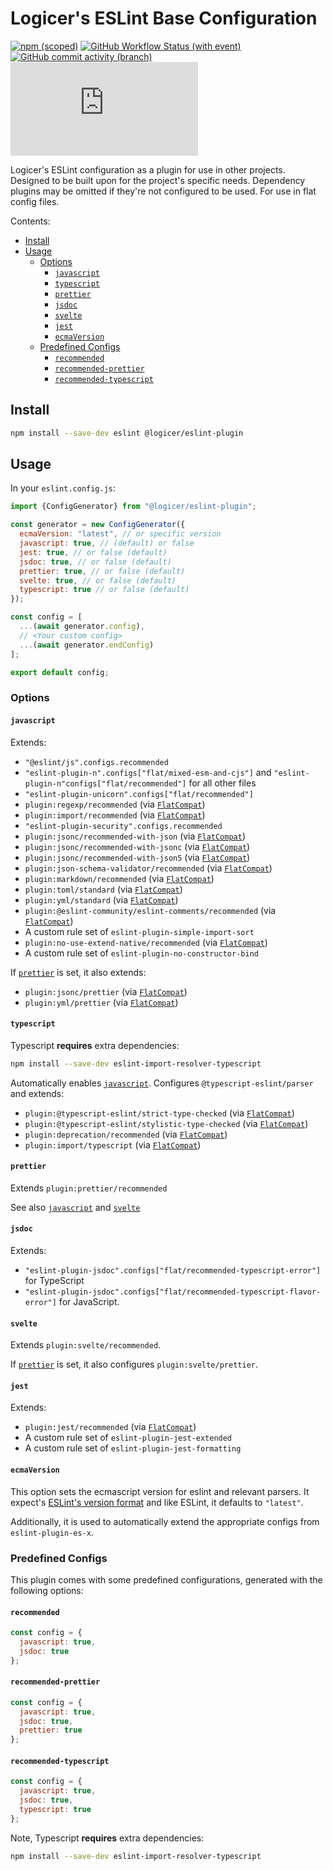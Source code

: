 # Logicer's ESLint Base Configuration

[![npm (scoped)](https://img.shields.io/npm/v/%40logicer/eslint-plugin)](https://www.npmjs.com/package/@logicer/eslint-plugin)
[![GitHub Workflow Status (with event)](https://img.shields.io/github/actions/workflow/status/Logicer16/eslint-plugin/style.yml)](https://github.com/Logicer16/eslint-plugin/actions)
[![GitHub commit activity (branch)](https://img.shields.io/github/commit-activity/m/Logicer16/ESLint-plugin)](https://github.com/Logicer16/eslint-plugin/graphs/contributors)
[![Type Coverage](https://img.shields.io/badge/dynamic/json.svg?label=type%20coverage&suffix=%&query=$.typeCoverage.atLeast&uri=https%3A%2F%2Fraw.githubusercontent.com%2FLogicer16%2Feslint-plugin%2Fmain%2Fpackage.json)](https://github.com/plantain-00/type-coverage)

Logicer's ESLint configuration as a plugin for use in other projects. Designed to be built upon for the project's specific needs. Dependency plugins may be omitted if they're not configured to be used. For use in flat config files.

Contents:

- [Install](#install)
- [Usage](#usage)
  - [Options](#options)
    - [`javascript`](#javascript)
    - [`typescript`](#typescript)
    - [`prettier`](#prettier)
    - [`jsdoc`](#jsdoc)
    - [`svelte`](#svelte)
    - [`jest`](#jest)
    - [`ecmaVersion`](#ecmaversion)
  - [Predefined Configs](#predefined-configs)
    - [`recommended`](#recommended)
    - [`recommended-prettier`](#recommended-prettier)
    - [`recommended-typescript`](#recommended-typescript)

## Install

```sh
npm install --save-dev eslint @logicer/eslint-plugin
```

## Usage

In your `eslint.config.js`:

```js
import {ConfigGenerator} from "@logicer/eslint-plugin";

const generator = new ConfigGenerator({
  ecmaVersion: "latest", // or specific version
  javascript: true, // (default) or false
  jest: true, // or false (default)
  jsdoc: true, // or false (default)
  prettier: true, // or false (default)
  svelte: true, // or false (default)
  typescript: true // or false (default)
});

const config = [
  ...(await generator.config),
  // <Your custom config>
  ...(await generator.endConfig)
];

export default config;
```

### Options

#### `javascript`

Extends:

- `"@eslint/js".configs.recommended`
- `"eslint-plugin-n".configs["flat/mixed-esm-and-cjs"]` and `"eslint-plugin-n"configs["flat/recommended"]` for all other files
- `"eslint-plugin-unicorn".configs["flat/recommended"]`
- `plugin:regexp/recommended` (via [`FlatCompat`](https://github.com/eslint/eslintrc#usage))
- `plugin:import/recommended` (via [`FlatCompat`](https://github.com/eslint/eslintrc#usage))
- `"eslint-plugin-security".configs.recommended`
- `plugin:jsonc/recommended-with-json` (via [`FlatCompat`](https://github.com/eslint/eslintrc#usage))
- `plugin:jsonc/recommended-with-jsonc` (via [`FlatCompat`](https://github.com/eslint/eslintrc#usage))
- `plugin:jsonc/recommended-with-json5` (via [`FlatCompat`](https://github.com/eslint/eslintrc#usage))
- `plugin:json-schema-validator/recommended` (via [`FlatCompat`](https://github.com/eslint/eslintrc#usage))
- `plugin:markdown/recommended` (via [`FlatCompat`](https://github.com/eslint/eslintrc#usage))
- `plugin:toml/standard` (via [`FlatCompat`](https://github.com/eslint/eslintrc#usage))
- `plugin:yml/standard` (via [`FlatCompat`](https://github.com/eslint/eslintrc#usage))
- `plugin:@eslint-community/eslint-comments/recommended` (via [`FlatCompat`](https://github.com/eslint/eslintrc#usage))
- A custom rule set of `eslint-plugin-simple-import-sort`
- `plugin:no-use-extend-native/recommended` (via [`FlatCompat`](https://github.com/eslint/eslintrc#usage))
- A custom rule set of `eslint-plugin-no-constructor-bind`

If [`prettier`](#prettier) is set, it also extends:

- `plugin:jsonc/prettier` (via [`FlatCompat`](https://github.com/eslint/eslintrc#usage))
- `plugin:yml/prettier` (via [`FlatCompat`](https://github.com/eslint/eslintrc#usage))

#### `typescript`

Typescript **requires** extra dependencies:

```sh
npm install --save-dev eslint-import-resolver-typescript
```

Automatically enables [`javascript`](#javascript). Configures `@typescript-eslint/parser` and extends:

- `plugin:@typescript-eslint/strict-type-checked` (via [`FlatCompat`](https://github.com/eslint/eslintrc#usage))
- `plugin:@typescript-eslint/stylistic-type-checked` (via [`FlatCompat`](https://github.com/eslint/eslintrc#usage))
- `plugin:deprecation/recommended` (via [`FlatCompat`](https://github.com/eslint/eslintrc#usage))
- `plugin:import/typescript` (via [`FlatCompat`](https://github.com/eslint/eslintrc#usage))

#### `prettier`

Extends `plugin:prettier/recommended`

See also [`javascript`](#javascript) and [`svelte`](#svelte)

#### `jsdoc`

Extends:

- `"eslint-plugin-jsdoc".configs["flat/recommended-typescript-error"]` for TypeScript
- `"eslint-plugin-jsdoc".configs["flat/recommended-typescript-flavor-error"]` for JavaScript.

#### `svelte`

Extends `plugin:svelte/recommended`.

If [`prettier`](#prettier) is set, it also configures `plugin:svelte/prettier`.

#### `jest`

Extends:

- `plugin:jest/recommended` (via [`FlatCompat`](https://github.com/eslint/eslintrc#usage))
- A custom rule set of `eslint-plugin-jest-extended`
- A custom rule set of `eslint-plugin-jest-formatting`

#### `ecmaVersion`

This option sets the ecmascript version for eslint and relevant parsers. It expect's [ESLint's version format](https://eslint.org/docs/latest/use/configure/configuration-files#configuration-objects) and like ESLint, it defaults to `"latest"`.

Additionally, it is used to automatically extend the appropriate configs from `eslint-plugin-es-x`.

### Predefined Configs

This plugin comes with some predefined configurations, generated with the following options:

#### `recommended`

```js
const config = {
  javascript: true,
  jsdoc: true
};
```

#### `recommended-prettier`

```js
const config = {
  javascript: true,
  jsdoc: true,
  prettier: true
};
```

#### `recommended-typescript`

```js
const config = {
  javascript: true,
  jsdoc: true,
  typescript: true
};
```

Note, Typescript **requires** extra dependencies:

```sh
npm install --save-dev eslint-import-resolver-typescript
```
